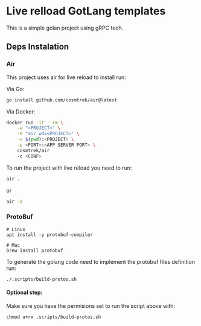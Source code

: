 # Live relload GotLang templates

This is a simple golan project using gRPC tech.

## Deps Instalation

### Air

This project uses air for live reload to install run:

Via Go:

```bash
go install github.com/cosmtrek/air@latest
```

Via Docker:

```bash
docker run -it --rm \
    -w "<PROJECT>" \
    -e "air_wd=<PROJECT>" \
    -v $(pwd):<PROJECT> \
    -p <PORT>:<APP SERVER PORT> \
    cosmtrek/air
    -c <CONF>
```

To run the project with live reload you need to run:

```bash
air .
```

or

```bash
air -d
```

### ProtoBuf

```shell
# Linux
apt install -y protobuf-compiler

# Mac
brew install protobuf
```

To generate the golang code need to implement the protobuf files definition run:

```shell
./.scripts/build-protos.sh
```

#### Optional step:

Make sure you have the permisions set to run the script above with:

```shell
chmod u+rx .scripts/build-protos.sh
```
